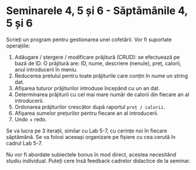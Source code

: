 # Seminarele 4, 5 și 6 - Săptămânile 4, 5 și 6

Scrieți un program pentru gestionarea unei cofetării. Vor fi suportate operațiile:
1. Adăugare / ștergere / modificare prăjitură (CRUD): se efectuează pe bază de ID. O prăjitură are: ID, nume, descriere (nenule), preț, calorii, anul introducerii în meniu. 
2. Reducerea pretului pentru toate prăjiturile care conțin în nume un string dat.
3. Afișarea tuturor prăjiturilor introduse începând cu un an dat.
4. Determinarea prăjiturii cu cel mai mare număr de calorii din fiecare an al introducerii.
5. Ordonarea prăjiturilor crescător după raportul `preț / calorii`.
6. Afișarea sumelor prețurilor pentru fiecare an al introducerii.
7. Undo + redo.

Se va lucra pe 3 iterații, similar cu Lab 5-7, cu cerințe noi în fiecare săptămână. Se va folosi aceeași organizare pe fișiere cu cea cerută în cadrul Lab 5-7.

Nu vor fi abordate subiectele bonus în mod direct, acestea necesitând studiu individual. Puteți cere însă feedback cadrelor didactice de la seminar.
